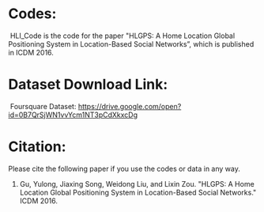 # Codes:

​       HLI_Code is the code for the paper "HLGPS: A Home Location Global Positioning System in Location-Based Social Networks”, which is published in ICDM 2016.

# Dataset Download Link:

​          Foursquare Dataset:  https://drive.google.com/open?id=0B7QrSjWN1vvYcm1NT3pCdXkxcDg

# Citation:

Please cite the following paper if you use the codes or data in any way.

1. Gu, Yulong, Jiaxing Song, Weidong Liu, and Lixin Zou. "HLGPS: A Home Location Global Positioning System in Location-Based Social Networks." ICDM 2016.



